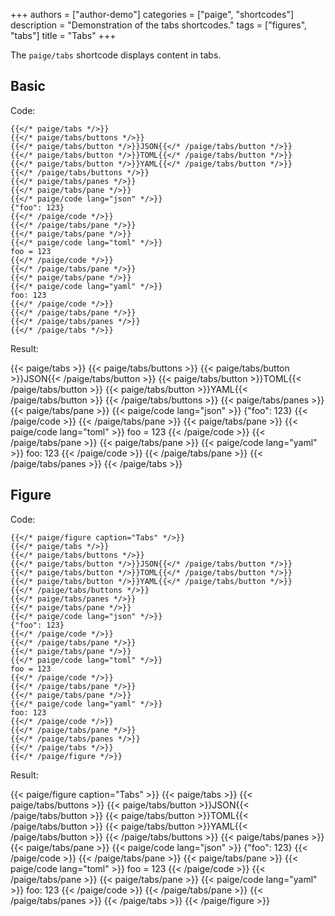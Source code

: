 +++
authors = ["author-demo"]
categories = ["paige", "shortcodes"]
description = "Demonstration of the tabs shortcodes."
tags = ["figures", "tabs"]
title = "Tabs"
+++

The `paige/tabs` shortcode displays content in tabs.

<!--more-->

## Basic

Code:

```go-html-template
{{</* paige/tabs */>}}
{{</* paige/tabs/buttons */>}}
{{</* paige/tabs/button */>}}JSON{{</* /paige/tabs/button */>}}
{{</* paige/tabs/button */>}}TOML{{</* /paige/tabs/button */>}}
{{</* paige/tabs/button */>}}YAML{{</* /paige/tabs/button */>}}
{{</* /paige/tabs/buttons */>}}
{{</* paige/tabs/panes */>}}
{{</* paige/tabs/pane */>}}
{{</* paige/code lang="json" */>}}
{"foo": 123}
{{</* /paige/code */>}}
{{</* /paige/tabs/pane */>}}
{{</* paige/tabs/pane */>}}
{{</* paige/code lang="toml" */>}}
foo = 123
{{</* /paige/code */>}}
{{</* /paige/tabs/pane */>}}
{{</* paige/tabs/pane */>}}
{{</* paige/code lang="yaml" */>}}
foo: 123
{{</* /paige/code */>}}
{{</* /paige/tabs/pane */>}}
{{</* /paige/tabs/panes */>}}
{{</* /paige/tabs */>}}
```

Result:

{{< paige/tabs >}}
{{< paige/tabs/buttons >}}
{{< paige/tabs/button >}}JSON{{< /paige/tabs/button >}}
{{< paige/tabs/button >}}TOML{{< /paige/tabs/button >}}
{{< paige/tabs/button >}}YAML{{< /paige/tabs/button >}}
{{< /paige/tabs/buttons >}}
{{< paige/tabs/panes >}}
{{< paige/tabs/pane >}}
{{< paige/code lang="json" >}}
{"foo": 123}
{{< /paige/code >}}
{{< /paige/tabs/pane >}}
{{< paige/tabs/pane >}}
{{< paige/code lang="toml" >}}
foo = 123
{{< /paige/code >}}
{{< /paige/tabs/pane >}}
{{< paige/tabs/pane >}}
{{< paige/code lang="yaml" >}}
foo: 123
{{< /paige/code >}}
{{< /paige/tabs/pane >}}
{{< /paige/tabs/panes >}}
{{< /paige/tabs >}}

## Figure

Code:

```go-html-template
{{</* paige/figure caption="Tabs" */>}}
{{</* paige/tabs */>}}
{{</* paige/tabs/buttons */>}}
{{</* paige/tabs/button */>}}JSON{{</* /paige/tabs/button */>}}
{{</* paige/tabs/button */>}}TOML{{</* /paige/tabs/button */>}}
{{</* paige/tabs/button */>}}YAML{{</* /paige/tabs/button */>}}
{{</* /paige/tabs/buttons */>}}
{{</* paige/tabs/panes */>}}
{{</* paige/tabs/pane */>}}
{{</* paige/code lang="json" */>}}
{"foo": 123}
{{</* /paige/code */>}}
{{</* /paige/tabs/pane */>}}
{{</* paige/tabs/pane */>}}
{{</* paige/code lang="toml" */>}}
foo = 123
{{</* /paige/code */>}}
{{</* /paige/tabs/pane */>}}
{{</* paige/tabs/pane */>}}
{{</* paige/code lang="yaml" */>}}
foo: 123
{{</* /paige/code */>}}
{{</* /paige/tabs/pane */>}}
{{</* /paige/tabs/panes */>}}
{{</* /paige/tabs */>}}
{{</* /paige/figure */>}}
```

Result:

{{< paige/figure caption="Tabs" >}}
{{< paige/tabs >}}
{{< paige/tabs/buttons >}}
{{< paige/tabs/button >}}JSON{{< /paige/tabs/button >}}
{{< paige/tabs/button >}}TOML{{< /paige/tabs/button >}}
{{< paige/tabs/button >}}YAML{{< /paige/tabs/button >}}
{{< /paige/tabs/buttons >}}
{{< paige/tabs/panes >}}
{{< paige/tabs/pane >}}
{{< paige/code lang="json" >}}
{"foo": 123}
{{< /paige/code >}}
{{< /paige/tabs/pane >}}
{{< paige/tabs/pane >}}
{{< paige/code lang="toml" >}}
foo = 123
{{< /paige/code >}}
{{< /paige/tabs/pane >}}
{{< paige/tabs/pane >}}
{{< paige/code lang="yaml" >}}
foo: 123
{{< /paige/code >}}
{{< /paige/tabs/pane >}}
{{< /paige/tabs/panes >}}
{{< /paige/tabs >}}
{{< /paige/figure >}}
